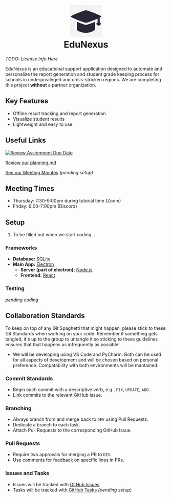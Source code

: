 <h1 align="center">
  <img width="100" height="100" src="pic/logo.webp" alt="EduNexus Logo"><br>
  EduNexus
</h1>

*TODO: License Info Here*

EduNexus is an educational support application designed to automate and personalize the report generation and student grade keeping process for schools in underprivileged and crisis-stricken regions. We are completing this project **without** a partner organization.
## Key Features
- Offline result tracking and report generation 
- Visualize student results
- Lightweight and easy to use

## Useful Links
[![Review Assignment Due Date](https://classroom.github.com/assets/deadline-readme-button-24ddc0f5d75046c5622901739e7c5dd533143b0c8e959d652212380cedb1ea36.svg)](https://classroom.github.com/a/u3U9Ll19)

[Review our planning.md](../deliverable-1-37-edunexus/main/deliverables/D1/planning.md)

[See our Meeting Minutes]() *(pending setup)*

## Meeting Times
- Thursday: 7:30-9:00pm during tutorial time (Zoom)
- Friday: 6:00-7:00pm (Discord)

## Setup
1. To be filled out when we start coding...

### Frameworks
- **Database:** [SQLite](https://www.sqlite.org/index.html)
- **Main App:** [Electron](https://electronjs.org)
  - **Server (part of electron):** [Node.js](https://nodejs.org/)
  - **Frontend:** [React](https://react.dev/)

### Testing
*pending coding*

## Collaboration Standards
To keep on top of any Git Spaghetti that might happen, please stick to these Git Standards when working on your code. Remember if something gets tangled, it's up to the group to untangle it so sticking to these guidelines ensures that that happens as infrequently as possible!
- We will be developing using VS Code and PyCharm. Both can be used for all aspects of development and will be chosen based on personal preference. Compatability with both environments will be mantained.
### Commit Standards
- Begin each commit with a descriptive verb, e.g., `FIX`, `UPDATE`, `ADD`.
- Link commits to the relevant GitHub Issue.
### Branching
- Always branch from and merge back to `DEV` using Pull Requests.
- Dedicate a branch to each task.
- Attach Pull Requests to the corresponding GitHub Issue.
### Pull Requests
- Require two approvals for merging a PR to `DEV`.
- Use comments for feedback on specific lines in PRs.
### Issues and Tasks
- Issues will be tracked with [GitHub Issues](https://github.com/csc301-2024-s/deliverable-1-37-edunexus/issues)
- Tasks will be tracked with [GitHub Tasks]() *(pending setup)*
